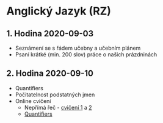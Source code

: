 # Anglický Jazyk (RZ)

## 1. Hodina 2020-09-03

- Seznámení se s řádem učebny a učebním plánem
- Psaní krátké (min. 200 slov) práce o našich prázdninách

## 2. Hodina 2020-09-10

- Quantifiers
- Počitatelnost podstatných jmen
- Online cvičení
	- Nepřímá řeč - [cvičení 1](https://www.ego4u.com/en/cram-up/grammar/reported-speech/exercises?05) a [2](https://www.ego4u.com/en/cram-up/grammar/reported-speech/exercises?06)
	- [Quantifiers](https://agendaweb.org/grammar/quantifiers-quantity-exercises.html)
